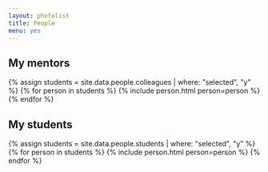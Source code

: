 ```yaml
---
layout: photolist
title: People
menu: yes
---
```


## My mentors

{% assign students = site.data.people.colleagues | where: "selected", "y" %}
{% for person in students %}
{% include person.html person=person %}
{% endfor %}


## My students

{% assign students = site.data.people.students | where: "selected", "y" %}
{% for person in students %}
{% include person.html person=person %}
{% endfor %}
